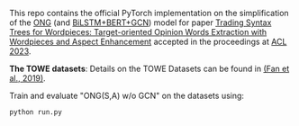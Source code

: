 This repo contains the official PyTorch implementation on the simplification of the [ONG]() (and [BiLSTM+BERT+GCN]()) model for paper [Trading Syntax Trees for Wordpieces:
Target-oriented Opinion Words Extraction with Wordpieces and Aspect
Enhancement]() accepted in the proceedings at [ACL 2023](https://2023.aclweb.org/).

**The TOWE datasets**: Details on the TOWE Datasets can be found in [(Fan et al., 2019)](https://aclanthology.org/N19-1259.pdf).

Train and evaluate "ONG(S,A) w/o GCN" on the datasets using: 
```
python run.py
```
